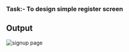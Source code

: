 <h3>Task:- To design simple register screen </h3>

<h2> Output </h2>

![signup page](https://user-images.githubusercontent.com/72292968/121932294-5a46a380-cd62-11eb-90ba-8eaca130442e.jpg)


